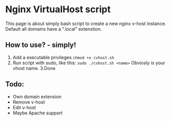 # Nginx VirtualHost script
This page is about simply bash script to create a new nginx v-host instance.
Default all domains have a ".local" extenstion.

## How to use? - simply!
1. Add a executable privileges `chmod +x cvhost.sh`
2. Run script with sudo, like this:
`sudo ./cvhost.sh <name>`
Obviosly <name> is your vhost name.
3.Done

## Todo:
- Own domain extension
- Remove v-host
- Edit v-host
- Maybe Apache support
